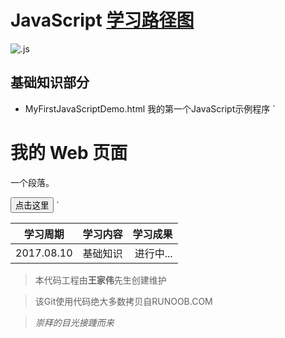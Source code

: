 # JavaScript [学习路径图](http://www.runoob.com/js/js-tutorial.html)

![.js](https://timgsa.baidu.com/timg?image&quality=80&size=b9999_10000&sec=1502362556655&di=75e8e85c7a65c2ab4c0c449788678409&imgtype=0&src=http%3A%2F%2Fs5.51cto.com%2Fwyfs02%2FM02%2F8C%2FC0%2FwKioL1h3KO2wDLl_AADTxc8C9A8345.jpg)


## 基础知识部分
* MyFirstJavaScriptDemo.html 我的第一个JavaScript示例程序<!DOCTYPE html>
`<html>
<head>
<meta charset="utf-8"> 
<title>示例程序核心代码</title> 
<script>
function myFunction(){
	document.getElementById("demo").innerHTML="我的第一个 JavaScript 函数";
}
</script>
</head>
<body>
	
<h1>我的 Web 页面</h1>
<p id="demo">一个段落。</p>
<button type="button" onclick="myFunction()">点击这里</button>
	
</body>
</html>`





|学习周期|学习内容|学习成果|
|-|:-:|-:|
|2017.08.10|基础知识|进行中...|






> 本代码工程由**王家伟**先生创建维护

> 该Git使用代码绝大多数拷贝自RUNOOB.COM

> *崇拜的目光接踵而来*
